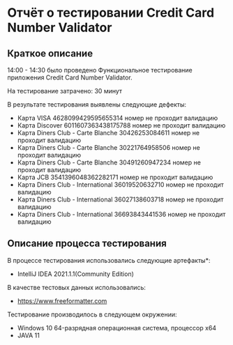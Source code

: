 # Отчёт о тестировании Credit Card Number Validator

## Краткое описание

14:00 - 14:30
было проведено
Функциональное тестирование приложения Credit Card Number Validator.

На тестирование затрачено: 30 минут

В результате тестирования выявлены следующие дефекты:
* Карта VISA 4628099429595655314 номер не проходит валидацию
* Карта Discover 6011607363438175788 номер не проходит валидацию
* Карта Diners Club - Carte Blanche 30426253084611 номер не проходит валидацию 
* Карта Diners Club - Carte Blanche   30221764958506 номер не проходит валидацию 
* Карта Diners Club - Carte Blanche  30491260947234 номер не проходит валидацию
* Карта JCB 3541396048362282171 номер не проходит валидацию
* Карта Diners Club - International 36019520632710 номер не проходит валидацию
* Карта Diners Club - International 36027138603718  номер не проходит валидацию
* Карта Diners Club - International 36693843441536 номер не проходит валидацию


## Описание процесса тестирования

В процессе тестирования использовались следующие артефакты*:
* IntelliJ IDEA 2021.1.1(Community Edition)


В качестве тестовых данных использовались:
* https://www.freeformatter.com


Тестирование производилось в следующем окружении:
* Windows 10 64-разрядная операционная система, процессор x64
* JAVA 11
